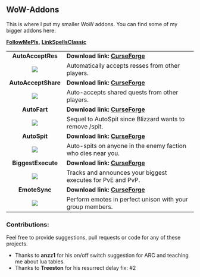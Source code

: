 ## WoW-Addons
This is where I put my smaller WoW addons. You can find some of my bigger addons here: 

**[FollowMePls](https://github.com/techiew/FollowMePls),**
**[LinkSpellsClassic](https://github.com/techiew/LinkSpellsClassic)**

<table>
 <tr>
  <td align="middle"><b>AutoAcceptRes</b></td>
  <td><b>Download link: <a href="https://www.curseforge.com/wow/addons/autoacceptres">CurseForge</a></b></td>
 </tr>
 <tr>
  <td align="middle"><img src="https://raw.githubusercontent.com/techiew/WoW-Addons/master/AutoAcceptRes/AutoAcceptRes%20icon.jpg"/></td>
  <td width="100%">Automatically accepts resses from other players.</td>
 </tr>
 
 <tr>
  <td align="middle"><b>AutoAcceptShare</b></td>
  <td><b>Download link: <a href="https://www.curseforge.com/wow/addons/autoacceptshare">CurseForge</a></b></td>
 </tr>
 <tr>
  <td align="middle"><img align="top" src="https://github.com/techiew/WoW-Addons/blob/master/AutoAcceptShare/AutoAcceptShare%20icon.jpg"/></td>
  <td>Auto-accepts shared quests from other players.</td>
 </tr>

 <tr>
  <td align="middle"><b>AutoFart</b></td>
  <td><b>Download link: <a href="https://www.curseforge.com/wow/addons/autofart">CurseForge</a></b></td>
 </tr>
 <tr>
  <td align="middle"><img align="top" src="https://raw.githubusercontent.com/techiew/WoW-Addons/master/AutoFart/AutoFart%20icon.jpg"/></td>
  <td>Sequel to AutoSpit since Blizzard wants to remove /spit.</td>
 </tr>
 
 <tr>
  <td align="middle"><b>AutoSpit</b></td>
  <td><b>Download link: <a href="https://www.curseforge.com/wow/addons/autospit">CurseForge</a></b></td>
 </tr>
 <tr>
  <td align="middle"><img align="top" src="https://github.com/techiew/WoW-Addons/blob/master/AutoSpit/AutoSpit%20icon.jpg"/></td>
  <td>Auto-spits on anyone in the enemy faction who dies near you.</td>
 </tr>

 <tr>
  <td align="middle"><b>BiggestExecute</b></td>
  <td><b>Download link: <a href="https://www.curseforge.com/wow/addons/biggestexecute">CurseForge</a></b></td>
 </tr>
 <tr>
  <td align="middle"><img align="top" src="https://github.com/techiew/WoW-Addons/blob/master/BiggestExecute/BiggestExecute%20icon.png"/></td>
  <td>Tracks and announces your biggest executes for PvE and PvP.</td>
 </tr>
 
 <tr>
  <td align="middle"><b>EmoteSync</b></td>
  <td><b>Download link: <a href="https://www.curseforge.com/wow/addons/emotesync">CurseForge</a></b></td>
 </tr>
 <tr>
  <td align="middle"><img align="top" src="https://raw.githubusercontent.com/techiew/WoW-Addons/master/EmoteSync/EmoteSync%20icon.jpg"/></td>
  <td>Perform emotes in perfect unison with your group members.</td>
 </tr>
</table>

### Contributions:
Feel free to provide suggestions, pull requests or code for any of these projects.

- Thanks to **anzz1** for his on/off switch suggestion for ARC and teaching me about lua tables.
- Thanks to **Treeston** for his resurrect delay fix: #2 
